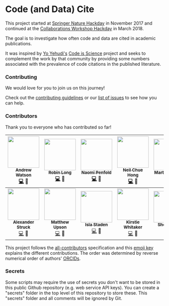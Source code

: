 # Code (and Data) Cite

This project started at [Springer Nature Hackday](https://www.springernature.com/gb/researchers/campaigns/sn-hack-day) in November 2017 and continued at the [Collaborations Workshop Hackday](https://www.software.ac.uk/cw18/) in March 2018.

The goal is to investigate how often code and data are cited in academic publications.

It was inspired by [Yo Yehudi's](https://github.com/yochannah) [Code is Science](https://github.com/yochannah/code-is-science/) project and seeks to complement the work by that community by providing some numbers associated with the prevalence of code citations in the published literature.

### Contributing

We would love for you to join us on this journey!

Check out the [contributing guidelines](https://github.com/SN-HackDay/code-cite/blob/master/CONTRIBUTING.md) or our [list of issues](https://github.com/SN-HackDay/code-cite/issues) to see how you can help.

### Contributors

Thank you to everyone who has contributed so far!

| [<img src="https://avatars.githubusercontent.com/andreww?s=460&v=4" width="100px;"/><br /><sub><b>Andrew Watson</b></sub>](https://github.com/andreww)<br /> [💻](https://github.com/softwaresaved/code-cite/commits?author=andreww) 🤔 | [<img src="https://avatars.githubusercontent.com/longr?s=460&v=4" width="100px;"/><br /><sub><b>Robin Long</b></sub>](https://github.com/longr)<br /> [💻](https://github.com/softwaresaved/code-cite/commits?author=longr) 🤔 | [<img src="https://avatars.githubusercontent.com/npscience?s=460&v=4" width="100px;"/><br /><sub><b>Naomi Penfold</b></sub>](https://github.com/npscience)<br /> [💻](https://github.com/softwaresaved/code-cite/commits?author=npscience) 🤔 | [<img src="https://avatars.githubusercontent.com/npch?s=460&v=4" width="100px;"/><br /><sub><b>Neil Chue Hong</b></sub>](https://github.com/npch)<br /> [💻](https://github.com/softwaresaved/code-cite/commits?author=npch) 🤔 | [<img src="https://avatars.githubusercontent.com/martintoreilly?s=460&v=4" width="100px;"/><br /><sub><b>Martin O'Reilly</b></sub>](https://github.com/martintoreilly)<br /> [💻](https://github.com/softwaresaved/code-cite/commits?author=martintoreilly) 🤔 |
| :---: | :---: | :---: | :---: | :---: |
| [<img src="https://avatars.githubusercontent.com/astruck?s=460&v=4" width="100px;"/><br /><sub><b>Alexander Struck</b></sub>](https://github.com/astruck)<br /> [💻](https://github.com/softwaresaved/code-cite/commits?author=astruck) 🤔 | [<img src="https://avatars.githubusercontent.com/ivyleavedtoadflax?s=460&v=4" width="100px;"/><br /><sub><b>Matthew Upson</b></sub>](https://github.com/ivyleavedtoadflax)<br /> [💻](https://github.com/softwaresaved/code-cite/commits?author=ivyleavedtoadflax) 🤔 | [<img src="https://avatars.githubusercontent.com/islast?s=460&v=4" width="100px;"/><br/><sub><b>Isla Staden</b></sub>](https://github.com/islast)<br /> [💻](https://github.com/softwaresaved/code-cite/commits?author=islast) 🤔 | [<img src="https://avatars.githubusercontent.com/kirstiejane?s=460&v=4" width="100px;"/><br /><sub><b>Kirstie Whitaker</b></sub>](https://github.com/kirstiejane)<br /> [💻](https://github.com/softwaresaved/code-cite/commits?author=kirstiejane) 🤔 | [<img src="https://avatars.githubusercontent.com/shoaibsufi?s=460&v=4" width="100px;"/><br /><sub><b>Shoaib Sufi</b></sub>](https://github.com/shoaibsufi)<br /> [💻](https://github.com/softwaresaved/code-cite/commits?author=shoaibsufi) 🤔 |


This project follows the [all-contributors][all-contributors] specification and this [emoji key][emojis] explains the different contributions. The order was determined by reverse numerical order of authors' [ORCIDs](https://orcid.org/).

[emojis]: https://github.com/kentcdodds/all-contributors#emoji-key
[all-contributors]: https://github.com/kentcdodds/all-contributors

### Secrets

Some scripts may require the use of secrets you don't want to be stored in this public
Github repository (e.g. web service API keys). You can create a "secrets" folder
in the top level of this repository to store these. This "secrets" folder and
all comments will be ignored by Git.
